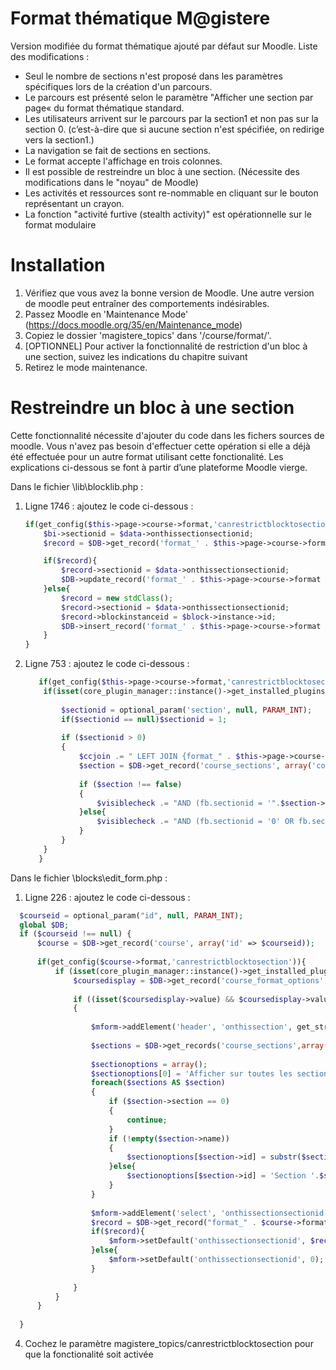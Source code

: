 Format thématique M@gistere 
============================
Version modifiée du format thématique ajouté par défaut sur Moodle. Liste des modifications :
* Seul le nombre de sections n'est proposé dans les paramètres spécifiques lors de la création d'un parcours.
* Le parcours est présenté selon le paramètre "Afficher une section par page« du format thématique standard.
* Les utilisateurs arrivent sur le parcours par la section1 et non pas sur la section 0. (c’est-à-dire que si aucune section n'est spécifiée, on redirige vers la section1.) 
* La navigation se fait de sections en sections. 
* Le format accepte l'affichage en trois colonnes.
* Il est possible de restreindre un bloc à une section. (Nécessite des modifications dans le "noyau" de Moodle)
* Les activités et ressources sont re-nommable en cliquant sur le bouton représentant un crayon. 
* La fonction "activité furtive (stealth activity)" est opérationnelle sur le format modulaire 

Installation
============
1. Vérifiez que vous avez la bonne version de Moodle. Une autre version de moodle peut entraîner des comportements indésirables.
2. Passez Moodle en 'Maintenance Mode' (https://docs.moodle.org/35/en/Maintenance_mode)
3. Copiez le dossier 'magistere_topics' dans '/course/format/'.
4. [OPTIONNEL] Pour activer la fonctionnalité de restriction d'un bloc à une section, suivez les indications du chapitre suivant
5. Retirez le mode maintenance.

Restreindre un bloc à une section
==============
Cette fonctionnalité  nécessite d'ajouter du code dans les fichers sources de moodle. 
Vous n'avez pas besoin d'effectuer cette opération si elle a déjà été effectuée pour un autre format utilisant cette fonctionalité.
Les explications ci-dessous se font à partir d’une plateforme Moodle vierge.

Dans le fichier \lib\blocklib.php : 
1. Ligne 1746 : ajoutez le code ci-dessous : 
    ```php
    if(get_config($this->page->course->format,'canrestrictblocktosection')){
        $bi->sectionid = $data->onthissectionsectionid;
        $record = $DB->get_record('format_' . $this->page->course->format . '_bck',["blockinstanceid" => $block->instance->id]);
    
        if($record){
            $record->sectionid = $data->onthissectionsectionid;
            $DB->update_record('format_' . $this->page->course->format . '_bck',$record);
        }else{
            $record = new stdClass();
            $record->sectionid = $data->onthissectionsectionid;
            $record->blockinstanceid = $block->instance->id;
            $DB->insert_record('format_' . $this->page->course->format . '_bck',$record);
        }
    }
    ```
2. Ligne 753 : ajoutez le code ci-dessous : 
    ```php
       if(get_config($this->page->course->format,'canrestrictblocktosection')){
        if(isset(core_plugin_manager::instance()->get_installed_plugins('format')[$this->page->course->format])){
       
            $sectionid = optional_param('section', null, PARAM_INT);
            if($sectionid == null)$sectionid = 1;
       
            if ($sectionid > 0)
            {
                $ccjoin .= " LEFT JOIN {format_" . $this->page->course->format ."_bck} fb ON bi.id = fb.blockinstanceid";
                $section = $DB->get_record('course_sections', array('course'=>$this->page->course->id,'section'=>$sectionid));
       
                if ($section !== false)
                {
                    $visiblecheck .= "AND (fb.sectionid = '".$section->id."' OR fb.sectionid = 0 OR fb.sectionid IS NULL)";
                }else{
                    $visiblecheck .= "AND (fb.sectionid = '0' OR fb.sectionid IS NULL)";
                }
            }
        }
       }
    ```
Dans le fichier \blocks\edit_form.php : 

1. Ligne 226 : ajoutez le code ci-dessous : 
  ```php
    $courseid = optional_param("id", null, PARAM_INT);
    global $DB;
    if ($courseid !== null) {
    	$course = $DB->get_record('course', array('id' => $courseid));
    	
    	if(get_config($course->format,'canrestrictblocktosection')){
    		if (isset(core_plugin_manager::instance()->get_installed_plugins('format')[$course->format])) {
    			$coursedisplay = $DB->get_record('course_format_options', array('courseid'=>$courseid,'format'=>$course->format,'name'=>'coursedisplay'));
    
    			if ((isset($coursedisplay->value) && $coursedisplay->value == 1) || !isset($coursedisplay->value))
    			{
    
    				$mform->addElement('header', 'onthissection', get_string('onthissection', 'format_' . $course->format));
    
    				$sections = $DB->get_records('course_sections',array('course'=>$courseid));
    
    				$sectionoptions = array();
    				$sectionoptions[0] = 'Afficher sur toutes les sections';
    				foreach($sections AS $section)
    				{
    					if ($section->section == 0)
    					{
    						continue;
    					}
    					if (!empty($section->name))
    					{
    						$sectionoptions[$section->id] = substr($section->name,0,50);
    					}else{
    						$sectionoptions[$section->id] = 'Section '.$section->section;
    					}
    				}
    
    				$mform->addElement('select', 'onthissectionsectionid', get_string('sectionid', 'format_' . $course->format), $sectionoptions);
    				$record = $DB->get_record("format_" . $course->format ."_bck",["blockinstanceid" => $this->block->instance->id]);
    				if($record){
    					$mform->setDefault('onthissectionsectionid', $record->sectionid);
    				}else{
    					$mform->setDefault('onthissectionsectionid', 0);
    				}
    
    			}
    		}
    	}
    
    }
   ```
4. Cochez le paramètre magistere_topics/canrestrictblocktosection pour que la fonctionalité soit activée
